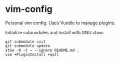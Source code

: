# vim-config

Personal vim config. Uses Vundle to manage plugins.

Initialize submodules and install with GNU stow:

```
git submodule init
git submodule update
stow -R -t ~ --ignore README.md .
vim +PluginInstall +qall
```
